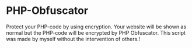 # PHP-Obfuscator
Protect your PHP-code by using encryption. Your website will be shown as normal but the PHP-code will be encrypted by PHP Obfuscator.  This script was made by myself without the intervention of others.!
